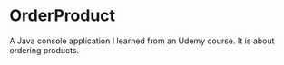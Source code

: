 # OrderProduct
A Java console application I learned from an Udemy course. It is about ordering products.
